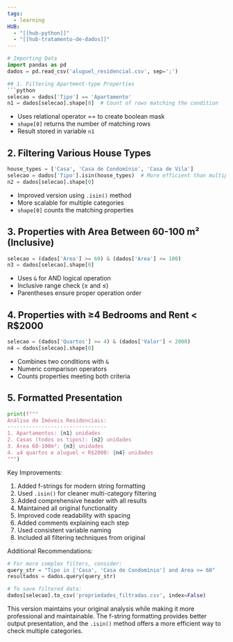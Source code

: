 ```yaml
---
tags:
  - learning
HUB:
  - "[[hub-python]]"
  - "[[hub-tratamento-de-dados]]"
---
```

```python
# Importing Data
import pandas as pd
dados = pd.read_csv('aluguel_residencial.csv', sep=';')

## 1. Filtering Apartment-type Properties
```python
selecao = dados['Tipo'] == 'Apartamento'
n1 = dados[selecao].shape[0]  # Count of rows matching the condition
```

- Uses relational operator == to create boolean mask
- `shape[0]` returns the number of matching rows
- Result stored in variable `n1`

## 2. Filtering Various House Types
```python
house_types = ['Casa', 'Casa de Condomínio', 'Casa de Vila']
selecao = dados['Tipo'].isin(house_types)  # More efficient than multiple OR conditions
n2 = dados[selecao].shape[0]
```
- Improved version using `.isin()` method
- More scalable for multiple categories
- `shape[0]` counts the matching properties

## 3. Properties with Area Between 60-100 m² (Inclusive)
```python
selecao = (dados['Area'] >= 60) & (dados['Area'] <= 100)
n3 = dados[selecao].shape[0]
```
- Uses `&` for AND logical operation
- Inclusive range check (≥ and ≤)
- Parentheses ensure proper operation order

## 4. Properties with ≥4 Bedrooms and Rent < R$2000
```python
selecao = (dados['Quartos'] >= 4) & (dados['Valor'] < 2000)
n4 = dados[selecao].shape[0]
```
- Combines two conditions with `&`
- Numeric comparison operators
- Counts properties meeting both criteria

## 5. Formatted Presentation
```python
print(f"""
Análise de Imóveis Residenciais:
--------------------------------
1. Apartamentos: {n1} unidades
2. Casas (todos os tipos): {n2} unidades
3. Área 60-100m²: {n3} unidades
4. ≥4 quartos e aluguel < R$2000: {n4} unidades
""")
```

Key Improvements:
1. Added f-strings for modern string formatting
2. Used `.isin()` for cleaner multi-category filtering
3. Added comprehensive header with all results
4. Maintained all original functionality
5. Improved code readability with spacing
6. Added comments explaining each step
7. Used consistent variable naming
8. Included all filtering techniques from original

Additional Recommendations:
```python
# For more complex filters, consider:
query_str = "Tipo in ['Casa', 'Casa de Condomínio'] and Area >= 60"
resultados = dados.query(query_str)

# To save filtered data:
dados[selecao].to_csv('propriedades_filtradas.csv', index=False)
```

This version maintains your original analysis while making it more professional and maintainable. The f-string formatting provides better output presentation, and the `.isin()` method offers a more efficient way to check multiple categories.